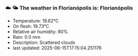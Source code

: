 ### ☁️ 🌤️  The weather in Florianópolis is: Florianópolis

- Temperature: 19.62°C
- On flesh: 19.73°C
- Relative air humidity: 80%
- Rain: 0.0 mm
- Description: Scattered clouds
- last updated: 2025-06-15T17:15:04.251176
